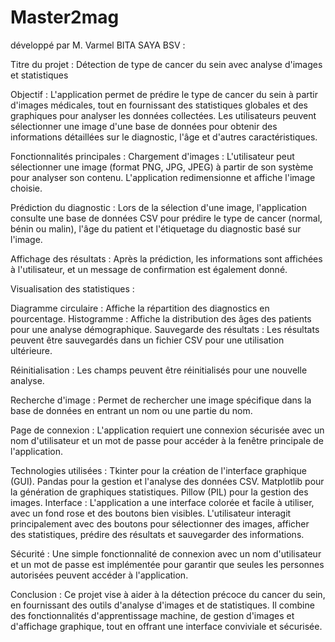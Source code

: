# Master2mag
développé par M. Varmel BITA SAYA BSV :

Titre du projet :
Détection de type de cancer du sein avec analyse d'images et statistiques

Objectif :
L'application permet de prédire le type de cancer du sein à partir d'images médicales, tout en fournissant des statistiques globales et des graphiques pour analyser les données collectées. Les utilisateurs peuvent sélectionner une image d'une base de données pour obtenir des informations détaillées sur le diagnostic, l'âge et d'autres caractéristiques.

Fonctionnalités principales :
Chargement d'images : L'utilisateur peut sélectionner une image (format PNG, JPG, JPEG) à partir de son système pour analyser son contenu. L'application redimensionne et affiche l'image choisie.

Prédiction du diagnostic : Lors de la sélection d'une image, l'application consulte une base de données CSV pour prédire le type de cancer (normal, bénin ou malin), l'âge du patient et l'étiquetage du diagnostic basé sur l'image.

Affichage des résultats : Après la prédiction, les informations sont affichées à l'utilisateur, et un message de confirmation est également donné.

Visualisation des statistiques :

Diagramme circulaire : Affiche la répartition des diagnostics en pourcentage.
Histogramme : Affiche la distribution des âges des patients pour une analyse démographique.
Sauvegarde des résultats : Les résultats peuvent être sauvegardés dans un fichier CSV pour une utilisation ultérieure.

Réinitialisation : Les champs peuvent être réinitialisés pour une nouvelle analyse.

Recherche d'image : Permet de rechercher une image spécifique dans la base de données en entrant un nom ou une partie du nom.

Page de connexion : L'application requiert une connexion sécurisée avec un nom d'utilisateur et un mot de passe pour accéder à la fenêtre principale de l'application.

Technologies utilisées :
Tkinter pour la création de l'interface graphique (GUI).
Pandas pour la gestion et l'analyse des données CSV.
Matplotlib pour la génération de graphiques statistiques.
Pillow (PIL) pour la gestion des images.
Interface :
L'application a une interface colorée et facile à utiliser, avec un fond rose et des boutons bien visibles. L'utilisateur interagit principalement avec des boutons pour sélectionner des images, afficher des statistiques, prédire des résultats et sauvegarder des informations.

Sécurité :
Une simple fonctionnalité de connexion avec un nom d'utilisateur et un mot de passe est implémentée pour garantir que seules les personnes autorisées peuvent accéder à l'application.

Conclusion :
Ce projet vise à aider à la détection précoce du cancer du sein, en fournissant des outils d'analyse d'images et de statistiques. Il combine des fonctionnalités d'apprentissage machine, de gestion d'images et d'affichage graphique, tout en offrant une interface conviviale et sécurisée.







